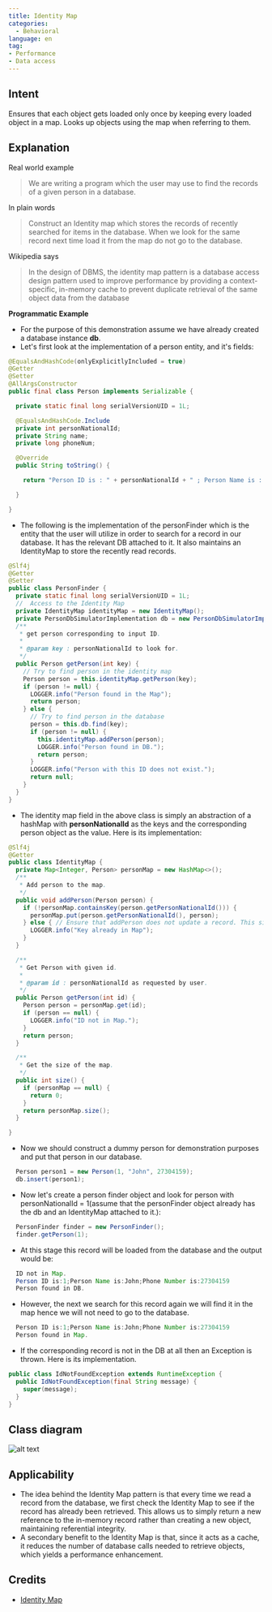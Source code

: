 ```yaml
---
title: Identity Map
categories:
  - Behavioral
language: en
tag:
- Performance
- Data access
---
```


## Intent

Ensures that each object gets loaded only once by keeping every loaded object in a map. 
Looks up objects using the map when referring to them.

## Explanation

Real world example

> We are writing a program which the user may use to find the records of a given person in a database.

In plain words

> Construct an Identity map which stores the records of recently searched for items in the database. When we look
> for the same record next time load it from the map do not go to the database.

Wikipedia says

> In the design of DBMS, the identity map pattern is a database access design pattern used to improve performance by providing
a context-specific, in-memory cache to prevent duplicate retrieval of the same object data from the database

**Programmatic Example**

* For the purpose of this demonstration assume we have already created a database instance **db**.
* Let's first look at the implementation of a person entity, and it's fields:

```java
@EqualsAndHashCode(onlyExplicitlyIncluded = true)
@Getter
@Setter
@AllArgsConstructor
public final class Person implements Serializable {

  private static final long serialVersionUID = 1L;

  @EqualsAndHashCode.Include
  private int personNationalId;
  private String name;
  private long phoneNum;

  @Override
  public String toString() {

    return "Person ID is : " + personNationalId + " ; Person Name is : " + name + " ; Phone Number is :" + phoneNum;

  }

}

```

* The following is the implementation of the personFinder which is the entity that the user will utilize in order
to search for a record in our database. It has the relevant DB attached to it. It also maintains an IdentityMap
to store the recently read records.

```java
@Slf4j
@Getter
@Setter
public class PersonFinder {
  private static final long serialVersionUID = 1L;
  //  Access to the Identity Map
  private IdentityMap identityMap = new IdentityMap();
  private PersonDbSimulatorImplementation db = new PersonDbSimulatorImplementation();
  /**
   * get person corresponding to input ID.
   *
   * @param key : personNationalId to look for.
   */
  public Person getPerson(int key) {
    // Try to find person in the identity map
    Person person = this.identityMap.getPerson(key);
    if (person != null) {
      LOGGER.info("Person found in the Map");
      return person;
    } else {
      // Try to find person in the database
      person = this.db.find(key);
      if (person != null) {
        this.identityMap.addPerson(person);
        LOGGER.info("Person found in DB.");
        return person;
      }
      LOGGER.info("Person with this ID does not exist.");
      return null;
    }
  }
}

```

* The identity map field in the above class is simply an abstraction of a hashMap with **personNationalId**
as the keys and the corresponding person object as the value. Here is its implementation:

```java
@Slf4j
@Getter
public class IdentityMap {
  private Map<Integer, Person> personMap = new HashMap<>();
  /**
   * Add person to the map.
   */
  public void addPerson(Person person) {
    if (!personMap.containsKey(person.getPersonNationalId())) {
      personMap.put(person.getPersonNationalId(), person);
    } else { // Ensure that addPerson does not update a record. This situation will never arise in our implementation. Added only for testing purposes.
      LOGGER.info("Key already in Map");
    }
  }

  /**
   * Get Person with given id.
   *
   * @param id : personNationalId as requested by user.
   */
  public Person getPerson(int id) {
    Person person = personMap.get(id);
    if (person == null) {
      LOGGER.info("ID not in Map.");
    }
    return person;
  }

  /**
   * Get the size of the map.
   */
  public int size() {
    if (personMap == null) {
      return 0;
    }
    return personMap.size();
  }

}

```

* Now we should construct a dummy person for demonstration purposes and put that person in our database.

```java
  Person person1 = new Person(1, "John", 27304159);
  db.insert(person1);
```

* Now let's create a person finder object and look for person with personNationalId = 1(assume that the personFinder
object already has the db and an IdentityMap attached to it.):
  
```java
  PersonFinder finder = new PersonFinder();
  finder.getPerson(1);
```

* At this stage this record will be loaded from the database and the output would be:

```java
  ID not in Map.
  Person ID is:1;Person Name is:John;Phone Number is:27304159
  Person found in DB.
```

* However, the next we search for this record again we will find it in the map hence we will not need to go
to the database.

```java
  Person ID is:1;Person Name is:John;Phone Number is:27304159
  Person found in Map.
```

* If the corresponding record is not in the DB at all then an Exception is thrown. Here is its implementation.

```java
public class IdNotFoundException extends RuntimeException {
  public IdNotFoundException(final String message) {
    super(message);
  }
}
```
## Class diagram

![alt text](./etc/IdentityMap.png "Identity Map Pattern")

## Applicability

* The idea behind the Identity Map pattern is that every time we read a record from the database,
  we first check the Identity Map to see if the record has already been retrieved.
  This allows us to simply return a new reference to the in-memory record rather than creating a new object,
  maintaining referential integrity.
* A secondary benefit to the Identity Map is that, since it acts as a cache,
  it reduces the number of database calls needed to retrieve objects, which yields a performance enhancement.

## Credits

* [Identity Map](https://www.sourcecodeexamples.net/2018/04/identity-map-pattern.html)
